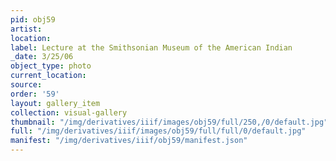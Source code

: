 ```yaml
---
pid: obj59
artist: 
location: 
label: Lecture at the Smithsonian Museum of the American Indian
_date: 3/25/06
object_type: photo
current_location: 
source: 
order: '59'
layout: gallery_item
collection: visual-gallery
thumbnail: "/img/derivatives/iiif/images/obj59/full/250,/0/default.jpg"
full: "/img/derivatives/iiif/images/obj59/full/full/0/default.jpg"
manifest: "/img/derivatives/iiif/obj59/manifest.json"
---
```

